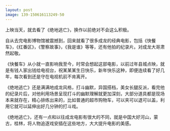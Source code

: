 ```yaml
---
layout: post
image: 139-150616113249-50
---
```


上映当天，就去看了《绝地逃亡》，换作以前绝对不会这么积极。

自从去完电影博物馆被震撼到，回来就看了很多成龙的经典电影，包括《快餐车》，《红番区》，《警察故事》，《我是谁》等等，还有他拍的纪录片。对成龙大哥肃然起敬。

《快餐车》从小就一直影响我至今，时常会想起这部电影，以前过年县城点映，就是有钱人家出钱给电视台，祝某某某生日快乐，新年快乐这种，即便连续看了好几年，每次看到还是守在电视机前不肯离开。

《绝地逃亡》还是满满地成龙风格，打斗幽默，异国搭档，美女长腿反派，看完他的纪录片后，对他利用场景呈现打斗的幽默理解就更加深刻，大部分道具都是现场本来就存在，精心排练出来的，比如普通的超市购物车，可以夹可以退可以盖，利用它就可以延伸出好几分钟的打斗戏。

《绝地逃亡》，还有一点和以往成龙电影有很大的不同，就是中国大好河山，蒙古，桂林，将人物追逐戏安插在这些地方，大大提升电影的美感。